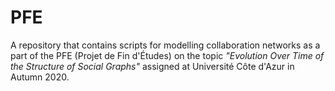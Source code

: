 # PFE

A repository that contains scripts for modelling collaboration networks 
as a part of the PFE (Projet de Fin d'Études) on the topic 
_"Evolution Over Time of the Structure of Social Graphs"_ 
assigned at Université Côte d'Azur in Autumn 2020.
